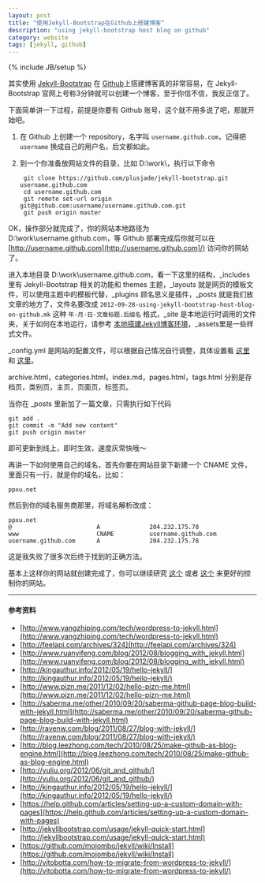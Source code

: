 ```yaml
---
layout: post
title: "使用Jekyll-Bootstrap在Github上搭建博客"
description: "using jekyll-bootstrap host blog on github"
category: website
tags: [jekyll, github]
---
```

{% include JB/setup %}

其实使用 [Jekyll-Bootstrap](http://jekyllbootstrap.com/) 在 [Github](https://github.com/)上搭建博客真的非常容易，在 Jekyll-Bootstrap 官网上号称3分钟就可以创建一个博客，至于你信不信，我反正信了。

下面简单讲一下过程，前提是你要有 Github 账号，这个就不用多说了吧，那就开始吧。

1. 在 Github 上创建一个 repository，名字叫 `username.github.com`，记得把 `username` 换成自己的用户名，后文都如此。

2. 到一个你准备放网站文件的目录，比如 D:\work\，执行以下命令

		git clone https://github.com/plusjade/jekyll-bootstrap.git username.github.com
		cd username.github.com
		git remote set-url origin git@github.com:username/username.github.com.git
		git push origin master

OK，操作部分就完成了，你的网站本地路径为 D:\work\username.github.com，等 Github 部署完成后你就可以在 [http://username.github.com](http://username.github.com]/) 访问你的网站了。

进入本地目录 D:\work\username.github.com，看一下这里的结构，\_includes 里有 Jekyll-Bootstrap 相关的功能和 themes 主题，\_layouts 就是网页的模板文件，可以使用主题中的模板代替，\_plugins 顾名思义是插件，\_posts 就是我们放文章的地方了，文件名要改成 `2012-09-28-using-jekyll-bootstrap-host-blog-on-github.mk` 这种 `年-月-日-文章标题.后缀名` 格式，\_site 是本地运行时调用的文件夹，关于如何在本地运行，请参考 [本地搭建Jekyll博客环境](http://ppxu.net/blog/2012/09/27/setup-local-jekyll-environment/)，\_assets里是一些样式文件。

\_config.yml 是网站的配置文件，可以根据自己情况自行调整，具体设置看 [这里](http://jekyllbootstrap.com/usage/blog-configuration.html) 和 [这里](https://github.com/mojombo/jekyll/wiki/Configuration)。

archive.html，categories.html，index.md，pages.html，tags.html 分别是存档页，类别页，主页，页面页，标签页。

当你在 \_posts 里新加了一篇文章，只需执行如下代码

	git add .
	git commit -m "Add new content"
	git push origin master

即可更新到线上，即时生效，速度灰常快哦～

再讲一下如何使用自己的域名，首先你要在网站目录下新建一个 CNAME 文件，里面只有一行，就是你的域名，比如：

	ppxu.net

然后到你的域名服务商那里，将域名解析改成：

	ppxu.net
	@                        A              204.232.175.78
	www					     CNAME			username.github.com
	username.github.com      A              204.232.175.78

这是我失败了很多次后终于找到的正确方法。

基本上这样你的网站就创建完成了，你可以继续研究 [这个](http://jekyllbootstrap.com/usage/index.html) 或者 [这个](http://jekyllbootstrap.com/developers/index.html) 来更好的控制你的网站。

-------------------
#### 参考资料

* [http://www.yangzhiping.com/tech/wordpress-to-jekyll.html](http://www.yangzhiping.com/tech/wordpress-to-jekyll.html)
* [http://feelapi.com/archives/324](http://feelapi.com/archives/324)
* [http://www.ruanyifeng.com/blog/2012/08/blogging_with_jekyll.html](http://www.ruanyifeng.com/blog/2012/08/blogging_with_jekyll.html)
* [http://kingauthur.info/2012/05/19/hello-jekyll/](http://kingauthur.info/2012/05/19/hello-jekyll/)
* [http://www.pizn.me/2011/12/02/hello-pizn-me.html](http://www.pizn.me/2011/12/02/hello-pizn-me.html)
* [http://saberma.me/other/2010/09/20/saberma-github-page-blog-build-with-jekyll.html](http://saberma.me/other/2010/09/20/saberma-github-page-blog-build-with-jekyll.html)
* [http://ravenw.com/blog/2011/08/27/blog-with-jekyll/](http://ravenw.com/blog/2011/08/27/blog-with-jekyll/)
* [http://blog.leezhong.com/tech/2010/08/25/make-github-as-blog-engine.html](http://blog.leezhong.com/tech/2010/08/25/make-github-as-blog-engine.html)
* [http://yuliu.org/2012/06/git_and_github/](http://yuliu.org/2012/06/git_and_github/)
* [http://kingauthur.info/2012/05/19/hello-jekyll/](http://kingauthur.info/2012/05/19/hello-jekyll/)
* [https://help.github.com/articles/setting-up-a-custom-domain-with-pages](https://help.github.com/articles/setting-up-a-custom-domain-with-pages)
* [http://jekyllbootstrap.com/usage/jekyll-quick-start.html](http://jekyllbootstrap.com/usage/jekyll-quick-start.html)
* [https://github.com/mojombo/jekyll/wiki/Install](https://github.com/mojombo/jekyll/wiki/Install)
* [http://vitobotta.com/how-to-migrate-from-wordpress-to-jekyll/](http://vitobotta.com/how-to-migrate-from-wordpress-to-jekyll/)